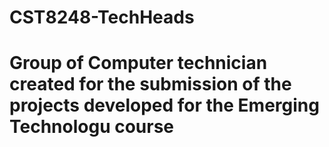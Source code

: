 # CST8248-TechHeads
# Group of Computer technician created for the submission of the projects developed for the Emerging Technologu course
